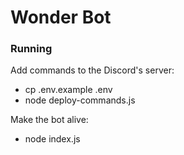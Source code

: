 # Wonder Bot

### Running
Add commands to the Discord's server:
- cp .env.example .env
- node deploy-commands.js

Make the bot alive:
- node index.js
